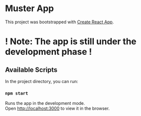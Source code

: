 # Muster App

This project was bootstrapped with [Create React App](https://github.com/facebook/create-react-app).

# ! Note: The app is still under the development phase !

## Available Scripts

In the project directory, you can run:

### `npm start`

Runs the app in the development mode.\
Open [http://localhost:3000](http://localhost:3000) to view it in the browser.

